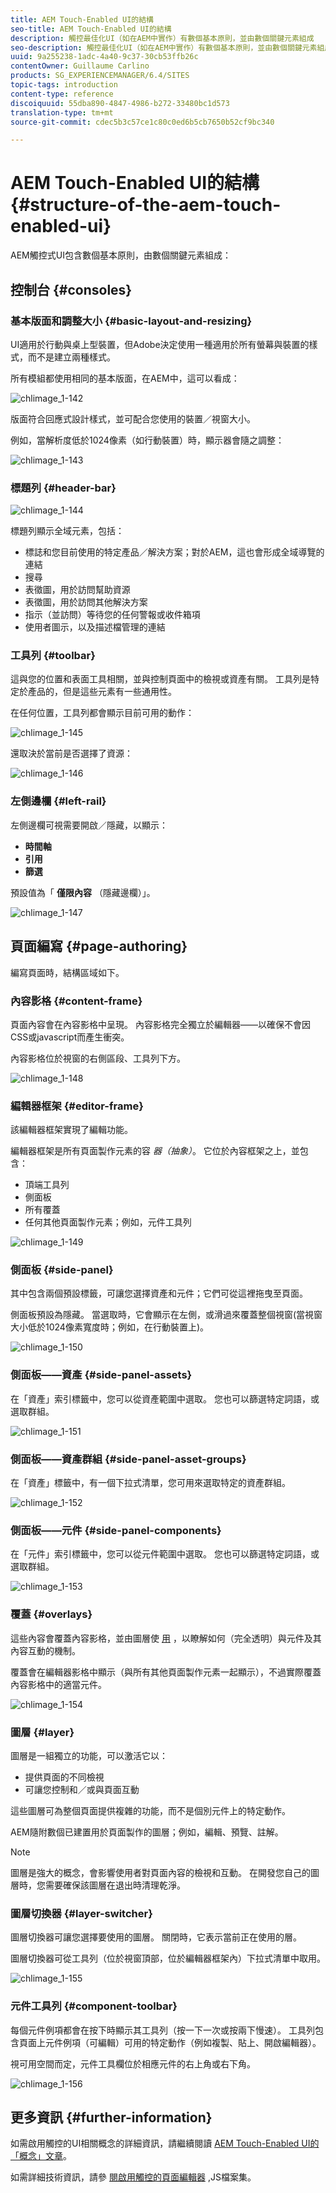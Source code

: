 ```yaml
---
title: AEM Touch-Enabled UI的結構
seo-title: AEM Touch-Enabled UI的結構
description: 觸控最佳化UI（如在AEM中實作）有數個基本原則，並由數個關鍵元素組成
seo-description: 觸控最佳化UI（如在AEM中實作）有數個基本原則，並由數個關鍵元素組成
uuid: 9a255238-1adc-4a40-9c37-30cb53ffb26c
contentOwner: Guillaume Carlino
products: SG_EXPERIENCEMANAGER/6.4/SITES
topic-tags: introduction
content-type: reference
discoiquuid: 55dba890-4847-4986-b272-33480bc1d573
translation-type: tm+mt
source-git-commit: cdec5b3c57ce1c80c0ed6b5cb7650b52cf9bc340

---
```



# AEM Touch-Enabled UI的結構{#structure-of-the-aem-touch-enabled-ui}

AEM觸控式UI包含數個基本原則，由數個關鍵元素組成：

## 控制台 {#consoles}

### 基本版面和調整大小 {#basic-layout-and-resizing}

UI適用於行動與桌上型裝置，但Adobe決定使用一種適用於所有螢幕與裝置的樣式，而不是建立兩種樣式。

所有模組都使用相同的基本版面，在AEM中，這可以看成：

![chlimage_1-142](assets/chlimage_1-142.png)

版面符合回應式設計樣式，並可配合您使用的裝置／視窗大小。

例如，當解析度低於1024像素（如行動裝置）時，顯示器會隨之調整：

![chlimage_1-143](assets/chlimage_1-143.png)

### 標題列 {#header-bar}

![chlimage_1-144](assets/chlimage_1-144.png)

標題列顯示全域元素，包括：

* 標誌和您目前使用的特定產品／解決方案；對於AEM，這也會形成全域導覽的連結
* 搜尋
* 表徵圖，用於訪問幫助資源
* 表徵圖，用於訪問其他解決方案
* 指示（並訪問）等待您的任何警報或收件箱項
* 使用者圖示，以及描述檔管理的連結

### 工具列 {#toolbar}

這與您的位置和表面工具相關，並與控制頁面中的檢視或資產有關。 工具列是特定於產品的，但是這些元素有一些通用性。

在任何位置，工具列都會顯示目前可用的動作：

![chlimage_1-145](assets/chlimage_1-145.png)

還取決於當前是否選擇了資源：

![chlimage_1-146](assets/chlimage_1-146.png)

### 左側邊欄 {#left-rail}

左側邊欄可視需要開啟／隱藏，以顯示：

* **時間軸**
* **引用**
* **篩選**

預設值為「 **僅限內容** （隱藏邊欄）」。

![chlimage_1-147](assets/chlimage_1-147.png)

## 頁面編寫 {#page-authoring}

編寫頁面時，結構區域如下。

### 內容影格 {#content-frame}

頁面內容會在內容影格中呈現。 內容影格完全獨立於編輯器——以確保不會因CSS或javascript而產生衝突。

內容影格位於視窗的右側區段、工具列下方。

![chlimage_1-148](assets/chlimage_1-148.png)

### 編輯器框架 {#editor-frame}

該編輯器框架實現了編輯功能。

編輯器框架是所有頁面製作元素的容 *器（抽象）*。 它位於內容框架之上，並包含：

* 頂端工具列
* 側面板
* 所有覆蓋
* 任何其他頁面製作元素；例如，元件工具列

![chlimage_1-149](assets/chlimage_1-149.png)

### 側面板 {#side-panel}

其中包含兩個預設標籤，可讓您選擇資產和元件；它們可從這裡拖曳至頁面。

側面板預設為隱藏。 當選取時，它會顯示在左側，或滑過來覆蓋整個視窗(當視窗大小低於1024像素寬度時；例如，在行動裝置上)。

![chlimage_1-150](assets/chlimage_1-150.png)

### 側面板——資產 {#side-panel-assets}

在「資產」索引標籤中，您可以從資產範圍中選取。 您也可以篩選特定詞語，或選取群組。

![chlimage_1-151](assets/chlimage_1-151.png)

### 側面板——資產群組 {#side-panel-asset-groups}

在「資產」標籤中，有一個下拉式清單，您可用來選取特定的資產群組。

![chlimage_1-152](assets/chlimage_1-152.png)

### 側面板——元件 {#side-panel-components}

在「元件」索引標籤中，您可以從元件範圍中選取。 您也可以篩選特定詞語，或選取群組。

![chlimage_1-153](assets/chlimage_1-153.png)

### 覆蓋 {#overlays}

這些內容會覆蓋內容影格，並由圖層使 [用](#layer) ，以瞭解如何（完全透明）與元件及其內容互動的機制。

覆蓋會在編輯器影格中顯示（與所有其他頁面製作元素一起顯示），不過實際覆蓋內容影格中的適當元件。

![chlimage_1-154](assets/chlimage_1-154.png)

### 圖層 {#layer}

圖層是一組獨立的功能，可以激活它以：

* 提供頁面的不同檢視
* 可讓您控制和／或與頁面互動

這些圖層可為整個頁面提供複雜的功能，而不是個別元件上的特定動作。

AEM隨附數個已建置用於頁面製作的圖層；例如，編輯、預覽、註解。

>[!NOTE]
>
>圖層是強大的概念，會影響使用者對頁面內容的檢視和互動。 在開發您自己的圖層時，您需要確保該圖層在退出時清理乾淨。

### 圖層切換器 {#layer-switcher}

圖層切換器可讓您選擇要使用的圖層。 關閉時，它表示當前正在使用的層。

圖層切換器可從工具列（位於視窗頂部，位於編輯器框架內）下拉式清單中取用。

![chlimage_1-155](assets/chlimage_1-155.png)

### 元件工具列 {#component-toolbar}

每個元件例項都會在按下時顯示其工具列（按一下一次或按兩下慢速）。 工具列包含頁面上元件例項（可編輯）可用的特定動作（例如複製、貼上、開啟編輯器）。

視可用空間而定，元件工具欄位於相應元件的右上角或右下角。

![chlimage_1-156](assets/chlimage_1-156.png)

## 更多資訊 {#further-information}

如需啟用觸控的UI相關概念的詳細資訊，請繼續閱讀 [AEM Touch-Enabled UI的「概念」文章](/help/sites-developing/touch-ui-concepts.md)。

如需詳細技術資訊，請參 [閱啟用觸控的頁面編輯器](https://helpx.adobe.com/experience-manager/6-4/sites/developing/using/reference-materials/jsdoc/ui-touch/editor-core/index.html) ,JS檔案集。

